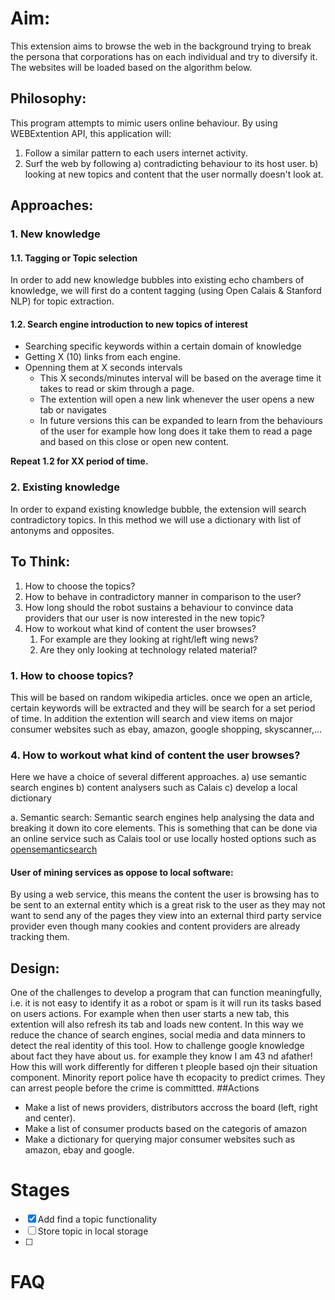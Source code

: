 # Aim:
This extension aims to browse the web in the background trying to break the persona that corporations has on each individual and try to diversify it. The websites will be loaded based on the algorithm below.
## Philosophy:
This program attempts to mimic users online behaviour. By using WEBExtention API, this application will:
 1. Follow a similar pattern to each users internet activity.
 2. Surf the web by following a) contradicting behaviour to its host user. b) looking at new topics and content that the user normally doesn't look at.
## Approaches:
### 1. New knowledge
#### 1.1. Tagging or Topic selection
In order to add new knowledge bubbles into existing echo chambers of knowledge, we will first do a content tagging (using Open Calais & Stanford NLP) for topic extraction.
#### 1.2. Search engine introduction to new topics of interest
- Searching specific keywords within a certain domain of knowledge
- Getting X (10) links from each engine.
- Openning them at X seconds intervals
    - This X seconds/minutes interval will be based on the average time it takes to read or skim through a page.
    - The extention will open a new link whenever the user opens a new tab or navigates
    - In future versions this can be expanded to learn from the behaviours of the user for example how long does it take them to read a page and based on this close or open new content.

**Repeat 1.2 for XX period of time.**

### 2. Existing knowledge
In order to expand existing knowledge bubble, the extension will search contradictory topics. In this method we will use a dictionary with list of antonyms and opposites.

## To Think:
1. How to choose the topics?
2. How to behave in contradictory manner in comparison to the user?
3. How long should the robot sustains a behaviour to convince data providers that our user is now interested in the new topic?
4. How to workout what kind of content the user browses?
    1. For example are they looking at right/left wing news?
    2. Are they only looking at technology related material?

### 1. How to choose topics?
This will be based on random wikipedia articles. once we open an article, certain keywords will be extracted and they will be search for a set period of time. In addition the extention will search and view items on major consumer websites such as ebay, amazon, google shopping, skyscanner,...
### 4. How to workout what kind of content the user browses?
Here we have a choice of several different approaches. a) use semantic search engines b) content analysers such as Calais c) develop a local dictionary

a. Semantic search:
Semantic search engines help analysing the data and breaking it down ito core elements. This is something that can be done via an online service such as Calais tool or use locally hosted options such as [opensemanticsearch](https://www.opensemanticsearch.org/doc/admin/install/desktop_search)


#### User of mining services as oppose to local software:
By using a web service, this means the content the user is browsing has to be sent to an external entity which is a great risk to the user as they may not want to send any of the pages they view into an external third party service provider even though many cookies and content providers are already tracking them.

## Design:
One of the challenges to develop a program that can function meaningfully, i.e. it is not easy to identify it as a robot or spam is it will run its tasks based on users actions.
For example when then user starts a new tab, this extention will also refresh its tab and loads new content. In this way we reduce the chance of search engines, social media and data minners to detect the real identity of this tool.
How to challenge google knowledge about fact they have about us. for example they know I am 43 nd afather!
How this will work differently for differen t pleople based ojn their situation component.
Minority report police have th ecopacity to predict crimes. They can arrest people before the crime is committted.
##Actions
- Make a list of news providers, distributors accross the board (left, right and center).
- Make a list of consumer products based on the categoris of amazon
- Make a dictionary for querying major consumer websites such as amazon, ebay and google.

# Stages
- [x] Add find a topic functionality
- [ ] Store topic in local storage
- [ ]
# FAQ



